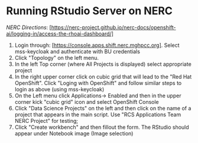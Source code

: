 # Running RStudio Server on NERC


*NERC Directions*: [https://nerc-project.github.io/nerc-docs/openshift-ai/logging-in/access-the-rhoai-dashboard/]

1. Login through: [https://console.apps.shift.nerc.mghpcc.org]. Select mss-keycloak and authenticate with BU credentials
2. Click "Topology" on the left menu.
3. In the left Top corner (where All Projects is displayed) select appropriate project
4. In the right upper corner click on cubic grid that will lead to the "Red Hat OpenShift". Click "Loging with OpenShift" and follow similar steps to login as above (using mss-keycloak)
5. On the Left menu click Applications-> Enabled and then in the upper corner kick "cubic grid" icon and select OpenShift Console
6. Click "Data Science Projects" on the left and then click on the name of a project that appears in the main script. Use "RCS Applications Team NERC Project" for testing;
7. Click "Create workbench" and then fillout the form. The RStudio should appear under Notebook image (Image selection)
